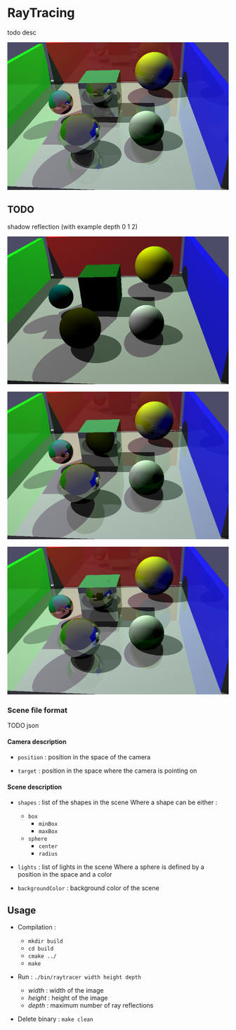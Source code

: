 # RayTracing

todo desc

![result-raytracing](./doc/results/raytracing.png)


## TODO

shadow
reflection (with example depth 0 1 2)

![result-raytracing-depth-0](./doc/results/raytracing_depth_0.png)

![result-raytracing-depth-1](./doc/results/raytracing_depth_1.png)

![result-raytracing-depth-2](./doc/results/raytracing_depth_2.png)


### Scene file format

TODO json

#### Camera description

- `position` : position in the space of the camera

- `target` : position in the space where the camera is pointing on

#### Scene description

- `shapes` : list of the shapes in the scene
	Where a shape can be either :
	- `box`
		* `minBox`
		* `maxBox`
	- `sphere`
		* `center`
		* `radius`

- `lights` : list of lights in the scene
	Where a sphere is defined by a position in the space and a color

- `backgroundColor` : background color of the scene

## Usage

* Compilation :
	- `mkdir build`
	- `cd build`
	- `cmake ../`
	- `make`

* Run : `./bin/raytracer width height depth`
	- *width* : width of the image
	- *height* : height of the image
	- *depth* : maximum number of ray reflections

* Delete binary : `make clean`
